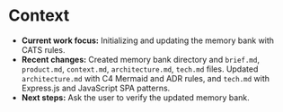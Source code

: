 # Context

- **Current work focus:** Initializing and updating the memory bank with CATS rules.
- **Recent changes:** Created memory bank directory and `brief.md`, `product.md`, `context.md`, `architecture.md`, `tech.md` files. Updated `architecture.md` with C4 Mermaid and ADR rules, and `tech.md` with Express.js and JavaScript SPA patterns.
- **Next steps:** Ask the user to verify the updated memory bank.